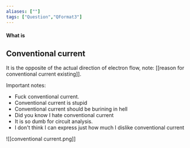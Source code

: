 ```yaml
---
aliases: [""]
tags: ["Question","QFormat3"]
---
```


#### What is
## Conventional current
It is the opposite of the actual direction of electron flow, note: [[reason for conventional current existing]].

Important notes:
- Fuck conventional current.
- Conventional current is stupid
- Conventional current should be burining in hell
- Did you know I hate conventional current
- It is so dumb for circuit analysis.
- I don't think I can express just how much I dislike conventional current

![[conventional current.png]]